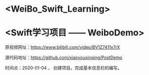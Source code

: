 # <WeiBo_Swift_Learning>
# <Swift学习项目 —— WeiboDemo>

原视频网址：https://www.bilibili.com/video/BV1Z7411x7rX

源代码地址：https://github.com/xiaoyouxinqing/PostDemo

时间点：2020-01-04 ， 创建项目。完成基本信息栏的编写。

